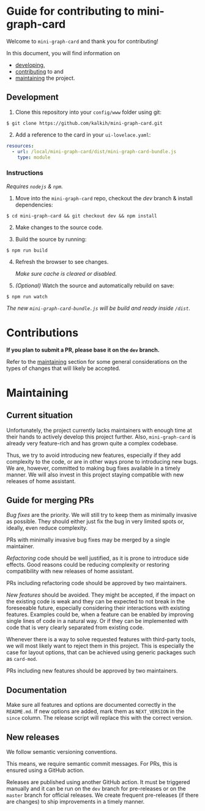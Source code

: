 # Guide for contributing to mini-graph-card

Welcome to `mini-graph-card` and thank you for contributing!

In this document, you will find information on
* [developing](#development),
* [contributing](#contributions) to and
* [maintaining](#maintaining) the project.



## Development

1. Clone this repository into your `config/www` folder using git:

```
$ git clone https://github.com/kalkih/mini-graph-card.git
```

2. Add a reference to the card in your `ui-lovelace.yaml`:

```yaml
resources:
  - url: /local/mini-graph-card/dist/mini-graph-card-bundle.js
    type: module
```

### Instructions

*Requires `nodejs` & `npm`.*

1. Move into the `mini-graph-card` repo, checkout the *dev* branch & install dependencies:
```console
$ cd mini-graph-card && git checkout dev && npm install
```

2. Make changes to the source code.

3. Build the source by running:
```console
$ npm run build
```

4. Refresh the browser to see changes.

    *Make sure cache is cleared or disabled.*

5. *(Optional)* Watch the source and automatically rebuild on save:
```console
$ npm run watch
```

*The new `mini-graph-card-bundle.js` will be build and ready inside `/dist`.*



# Contributions

**If you plan to submit a PR, please base it on the `dev` branch.**

Refer to the [maintaining](#maintaining) section for some general considerations on the types of changes that will likely be accepted.



# Maintaining

## Current situation
Unfortunately, the project currently lacks maintainers with enough time at their hands to actively develop this project further.
Also, `mini-graph-card` is already very feature-rich and has grown quite a complex codebase.

Thus, we try to avoid introducing new features, especially if they add complexity to the code, or are in other ways prone to introducing new bugs. 
We are, however, committed to making bug fixes available in a timely manner.
We will also invest in this project staying compatible with new releases of home assistant.

## Guide for merging PRs
*Bug fixes* are the priority.
We will still try to keep them as minimally invasive as possible.
They should either just fix the bug in very limited spots or, ideally, even reduce complexity.

PRs with minimally invasive bug fixes may be merged by a single maintainer.

*Refactoring* code should be well justified, as it is prone to introduce side effects.
Good reasons could be reducing complexity or restoring compatibility with new releases of home assistant.

PRs including refactoring code should be approved by two maintainers.

*New features* should be avoided.
They might be accepted, if the impact on the existing code is weak and they can be expected to not break in the foreseeable future, especially considering their interactions with existing features.
Examples could be, when a feature can be enabled by improving single lines of code in a natural way.
Or if they can be implemented with code that is very clearly separated from existing code.

Whenever there is a way to solve requested features with third-party tools, we will most likely want to reject them in this project.
This is especially the case for layout options, that can be achieved using generic packages such as `card-mod`.

PRs including new features should be approved by two maintainers.

## Documentation

Make sure all features and options are documented correctly in the `README.md`.
If new options are added, mark them as `NEXT_VERSION` in the `since` column.
The release script will replace this with the correct version.

## New releases
We follow semantic versioning conventions.

This means, we require semantic commit messages. For PRs, this is ensured using a GitHub action.

Releases are published using another GitHub action.
It must be triggered manually and it can be run on the `dev` branch for pre-releases or on the `master` branch for official releases.
We create frequent pre-releases (if there are changes) to ship improvements in a timely manner.

